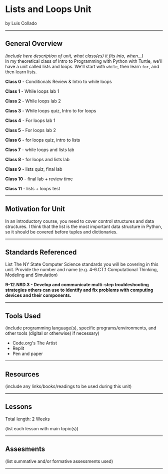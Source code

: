 # Lists and Loops Unit
by Luis Collado

-----

## General Overview
*(include here description of unit, what class(es) it fits into, when...)*  
In my theoretical class of Intro to Programming with Python with Turtle, we'll have a unit called lists and loops. We'll start with `while`, then learn `for`, and then learn lists. 

**Class 0** - Conditionals Review & Intro to while loops

**Class 1** - While loops lab 1

**Class 2** - While loops lab 2

**Class 3** - While loops quiz, Intro to for loops

**Class 4** - For loops lab 1

**Class 5** - For loops lab 2

**Class 6** - for loops quiz, intro to lists

**Class 7** - while loops and lists lab

**Class 8** - for loops and lists lab

**Class 9** - lists quiz, final lab

**Class 10** - final lab + review time

**Class 11** - lists + loops test


---

## Motivation for Unit
In an introductory course, you need to cover control structures and data structures. I think that the list is the most important data structure in Python, so it should be covered before tuples and dictionaries. 

---

## Standards Referenced
List The NY State Computer Science standards you will be covering in this unit. Provide the number and name (e.g. 4-6.CT.1 Computational Thinking, Modeling and Simulation)

**9-12.NSD.3 - Develop and communicate multi-step troubleshooting strategies others can use to identify and fix problems with computing devices and their components.**


---

## Tools Used
(include programming language(s), specific programs/environments, and other tools (digital or otherwise) if necessary)
- Code.org's The Artist
- Replit
- Pen and paper


---

## Resources
(include any links/books/readings to be used during this unit)


---

## Lessons
Total length: 2 Weeks

(list each lesson with main topic(s))


---

## Assesments
(list summative and/or formative assessments used)

---